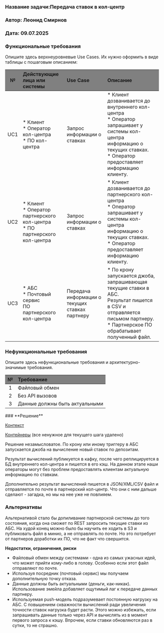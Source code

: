 <style>
    .heatMap th {
        background: grey;
        word-wrap: break-word;
        text-align: center;
    }
</style>

### <a name="_b7urdng99y53"></a>**Название задачи:Передача ставок в кол-центр**
### <a name="_hjk0fkfyohdk"></a>**Автор: Леонид Смирнов**
### <a name="_uanumrh8zrui"></a>**Дата: 09.07.2025**
### <a name="_3bfxc9a45514"></a>**Функциональные требования**

<div class="heatMap">

Опишите здесь верхнеуровневые Use Cases. Их нужно оформить в виде таблицы с пошаговым описанием:

| **№** | **Действующие лица или системы**                                                     | **Use Case**                                   | **Описание**                                                                                                                                                                          |
|:-----:|:-------------------------------------------------------------------------------------|:-----------------------------------------------|:--------------------------------------------------------------------------------------------------------------------------------------------------------------------------------------|
|  UC1  | * Клиент <br/> * Оператор кол-центра <br/> * ПО кол-центра                           | Запрос информации о ставках                    | * Клиент дозванивается до внутреннего кол-центра <br/> * Оператор запрашивает у системы кол-центра информацию о текущих ставках. <br/> * Оператор предоставляет информацию клиенту.   |
|  UC2  | * Клиент <br/> * Оператор партнерского кол-центра <br/> * ПО партнерского кол-центра | Запрос информации о ставках                    | * Клиент дозванивается до партнерского кол-центра <br/> * Оператор запрашивает у системы кол-центра информацию о текущих ставках. <br/> * Оператор предоставляет информацию клиенту.  |
|  UC3  | * АБС <br/> * Почтовый сервис <br/> ПО партнерского кол-центра                       | Передача информации о текущих ставках партнеру | * По крону запускается джоба, запрашивающая текущие ставки в АБС. <br/> Результат пишется в CSV и отправляется письмом партнеру. <br/> * Партнерское ПО обрабатывает полученный файл. |

### <a name="_u8xz25hbrgql"></a>**Нефункциональные требования**
Опишите здесь нефункциональные требования и архитектурно-значимые требования.


| **№** | **Требование**                 |
|:-----:|:-------------------------------|
|   1   | Файловый обмен                 |
|   2   | Без API вызовов                |
|   3   | Данные должны быть актуальными |



</div>
### <a name="_qmphm5d6rvi3"></a>**Решение**

[Контекст](./context.puml)

[Контейнеры](./container.puml) (все ненужное для текущего шага удалено)

Решение незамысловатое. По крону или иному триггеру в АБС запускается джоба на вычисление новый ставок по депозитам.

Результат вычислений публикуется в кафку, после чего реплицируется в БД внутреннего кол-центра и пишется в его кэш.
На данном этапе наши операторы могут без проблем предоставлять клиентам актуальную информацию по ставкам.

Дополнительно результат вычислений пишется в JSON/XML/CSV файл и отправляется по почте в партнерский кол-центр.
Что они с ним дальше сделают - загадка, но мы на нее уже не повлияем.

### <a name="_bjrr7veeh80c"></a>**Альтернативы**
Альтернативой стало бы допиливание партнерской системы до того состояния, когда она сможет по REST запросить текущие ставки из АБС.
На худой конец можно было бы научить ее ходить в S3 и публиковать файл в минио, а не отправлять по почте.
Но это потребует от партнеров доработки их ПО, что не факт что свершится.

**Недостатки, ограничения, риски**

* Файловый обмен между системами - одна из самых ужасных идей, что может прийти кому-либо в голову. Особенно если этот файл отправляют по почте.
* Используя посредник (почтовый сервис) мы получаем дополнительную точку отказа.
* Данные должны быть актуальными (деньги, как-никак). Использование эмейла добавляет ощутимый лаг к передаче данных партнеру.
* Используемая push-модель подразумевает постоянную нагрузку на АБС. С повышением скважности вычислений ради увеличения точности ставок нагрузка будет расти.
Этого можно избежать, если запрашивать данные только через API и вычислять из в момент первого запроса к кэшу. Впрочем, если ставки обновляются раз в сутки, то не страшно.

